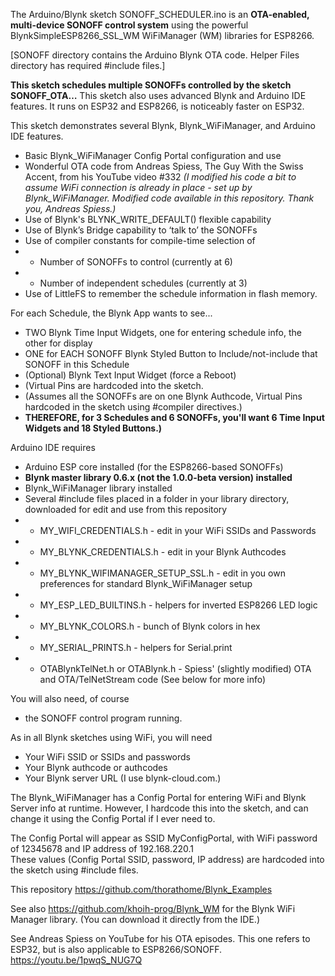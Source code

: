 The Arduino/Blynk sketch SONOFF_SCHEDULER.ino is an **OTA-enabled, multi-device SONOFF control system** using the powerful BlynkSimpleESP8266_SSL_WM WiFiManager (WM) libraries for ESP8266. 

[SONOFF directory contains the Arduino Blynk OTA code. Helper Files directory has required #include files.]

**This sketch schedules multiple SONOFFs controlled by the sketch SONOFF_OTA…** This sketch also uses advanced Blynk and Arduino IDE features.  It runs on ESP32 and ESP8266, is noticeably faster on ESP32. 

This sketch demonstrates several Blynk, Blynk_WiFiManager, and Arduino IDE features.
* Basic Blynk_WiFiManager Config Portal configuration and use
* Wonderful OTA code from Andreas Spiess, The Guy With the Swiss Accent, from his YouTube video #332  _(I modified his code a bit to assume WiFi connection is already in place - set up by Blynk_WiFiManager. Modified code available in this repository. Thank you, Andreas Spiess.)_
* Use of Blynk's BLYNK_WRITE_DEFAULT() flexible capability
* Use of Blynk’s Bridge capability to ‘talk to’ the SONOFFs
* Use of compiler constants for compile-time selection of
* * Number of SONOFFs to control (currently at 6)
* * Number of independent schedules (currently at 3)
* Use of LittleFS to remember the schedule information in flash memory. 

For each Schedule, the Blynk App wants to see...
* TWO Blynk Time Input Widgets, one for entering schedule info, the other for display
* ONE for EACH SONOFF Blynk Styled Button to Include/not-include that SONOFF in this Schedule
* (Optional) Blynk Text Input Widget (force a Reboot)
* (Virtual Pins are hardcoded into the sketch. 
* (Assumes all the SONOFFs are on one Blynk Authcode, Virtual Pins hardcoded in the sketch using #compiler directives.)
* **THEREFORE, for 3 Schedules and 6 SONOFFs, you'll want 6 Time Input Widgets and 18 Styled Buttons.)**

Arduino IDE requires 
* Arduino ESP core installed (for the ESP8266-based SONOFFs)
* **Blynk master library 0.6.x (not the 1.0.0-beta version) installed**
* Blynk_WiFiManager library installed
* Several #include files placed in a folder in your library directory, downloaded for edit and use from this repository
* * MY_WIFI_CREDENTIALS.h - edit in your WiFi SSIDs and Passwords
* * MY_BLYNK_CREDENTIALS.h - edit in your Blynk Authcodes 
* * MY_BLYNK_WIFIMANAGER_SETUP_SSL.h - edit in you own preferences for standard Blynk_WiFiManager setup
* * MY_ESP_LED_BUILTINS.h - helpers for inverted ESP8266 LED logic
* * MY_BLYNK_COLORS.h - bunch of Blynk colors in hex
* * MY_SERIAL_PRINTS.h - helpers for Serial.print
* * OTABlynkTelNet.h or OTABlynk.h - Spiess' (slightly modified) OTA and OTA/TelNetStream code (See below for more info)

You will also need, of course
* the SONOFF control program running. 

As in all Blynk sketches using WiFi, you will need
* Your WiFi SSID or SSIDs and passwords
* Your Blynk authcode or authcodes
* Your Blynk server URL (I use blynk-cloud.com.)

The Blynk_WiFiManager has a Config Portal for entering WiFi and Blynk Server info at runtime. However, I hardcode this into the sketch, and can change it using the Config Portal if I ever need to. 

The Config Portal will appear as SSID MyConfigPortal, with WiFi password of 12345678
and IP address of 192.168.220.1  
These values (Config Portal SSID, password, IP address) are hardcoded into the sketch
using #include files. 

This repository https://github.com/thorathome/Blynk_Examples 
   
See also https://github.com/khoih-prog/Blynk_WM for the Blynk WiFi Manager library. (You can download it directly from the IDE.)

See Andreas Spiess on YouTube for his OTA episodes. This one refers to ESP32, but is also applicable to ESP8266/SONOFF.
https://youtu.be/1pwqS_NUG7Q

